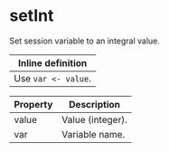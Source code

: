 # setInt

Set session variable to an integral value. 

| Inline definition |
| -------- |
| Use <code>var <- value</code>. |


| Property | Description |
| ------- | -------- |
| value | Value (integer).  |
| var | Variable name.  |

